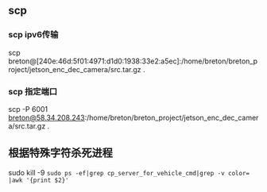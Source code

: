 ## scp
### scp ipv6传输
scp breton@\[240e:46d:5f01:4971:d1d0:1938:33e2:a5ec]:/home/breton/breton_project/jetson_enc_dec_camera/src.tar.gz .
### scp 指定端口
scp -P 6001 breton@58.34.208.243:/home/breton/breton_project/jetson_enc_dec_camera/src.tar.gz .

## 根据特殊字符杀死进程
sudo kill -9 `sudo ps -ef|grep cp_server_for_vehicle_cmd|grep -v color= |awk '{print $2}'`